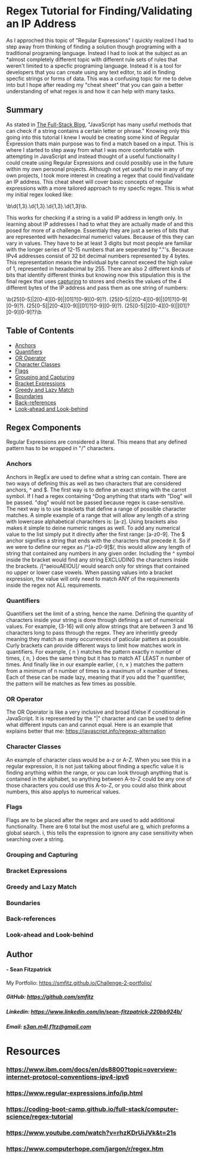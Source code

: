 # Regex Tutorial for Finding/Validating an IP Address

As I approched this topic of "Regular Expressions" I quickly realized I had to step away from thinking of finding a solution though programing with a traditional programing language. Instead I had to look at the subject as an *almost completely different topic with different rule sets of rules that weren't limited to a specfic programing language. Instead it is a tool for developers that you can create using any text editor, to aid in finding specfic strings or forms of data. This was a confusing topic for me to delve into but I hope after reading my "cheat sheet" that you can gain a better understanding of what regex is and how it can help with many tasks. 

## Summary

As stated in <a href="https://coding-boot-camp.github.io/full-stack/computer-science/regex-tutorial" target="_blank">The Full-Stack Blog</a>, "JavaScript has many useful methods that can check if a string contains a certain letter or phrase." Knowing only this going into this tutorial I knew I would be creating some kind of Regular Expression thats main purpose was to find a match based on a input. This is where I started to step away from what I was more comfortable with attempting in JavaScript and instead thought of a useful functionality I could create using Regular Expressions and could possibly use in the future within my own personal projects. Although not yet useful to me in any of my own projects, I took more interest in creating a regex that could find/validate an IP address. This cheat sheet will cover basic concepts of regular expressions with a more tailored approach to my specfic regex. This is what my initial regex looked like:

\b\d{1,3}\.\d{1,3}\.\d{1,3}\.\d{1,3}\b.
 
This works for checking if a string is a valid IP address in length only. In learning about IP addresses I had to what they are actually made of and this posed for more of a challenge. Essentialy they are just a series of bits that are represented with hexadecimal numericl values. Because of this they can vary in values. They have to be at least 3 digits but most people are familiar with the longer series of 12-15 numbers that are seperated by "."'s. Because IPv4 addresses consist of 32 bit decimal numbers represented by 4 bytes. This representation means the individual byte cannot exceed the high value of 1, represented in hexadecimal by 255. There are also 2 different kinds of bits that identify different thinks but knowing now this stipulation this is the final regex that uses [capturing](#grouping-and-capturing) to stores and checks the values of the 4 different bytes of the IP address and pass them as one string of numbers: 

\b(25[0-5]|2[0-4][0-9]|[01]?[0-9][0-9]?)\.
  (25[0-5]|2[0-4][0-9]|[01]?[0-9][0-9]?)\.
  (25[0-5]|2[0-4][0-9]|[01]?[0-9][0-9]?)\.
  (25[0-5]|2[0-4][0-9]|[01]?[0-9][0-9]?)\b

## Table of Contents

- [Anchors](#anchors)
- [Quantifiers](#quantifiers)
- [OR Operator](#or-operator)
- [Character Classes](#character-classes)
- [Flags](#flags)
- [Grouping and Capturing](#grouping-and-capturing)
- [Bracket Expressions](#bracket-expressions)
- [Greedy and Lazy Match](#greedy-and-lazy-match)
- [Boundaries](#boundaries)
- [Back-references](#back-references)
- [Look-ahead and Look-behind](#look-ahead-and-look-behind)

## Regex Components

Regular Expressions are considered a literal. This means that any defined pattern has to be wrapped in "/" characters. 

### Anchors

Anchors in RegEx are used to define what a string can contain. There are two ways of defining this as well as two characters that are considered anchors, ^ and $. The first way is to define an exact string with the carrot symbol. If I had a regex containing ^Dog anything that starts with "Dog" will be passed. "dog" would not be passed because regex is case-sensitive. The next way is to use brackets that define a range of possible character matches. A simple example of a range that will allow any length of a string with lowercase alphabetical charachters is: [a-z]. Using brackets also makes it simple to deine numeric ranges as well. To add any numerical value to the list simply put it directly after the first range: [a-z0-9]. The $ anchor signifies a string that ends with the characters that precede it. So if we were to define our regex as /^[a-z0-9]$/, this would allow any length of string that contained any numbers in any given order. Including the ^ symbol inside the bracket would find any string EXCLUDING the characters inside the brackets. /[^aeiouAEIOU]/ would search only for strings that contained no upper or lower case vowels. When passing values into a bracket expression, the value will only need to match ANY of the requirements inside the regex not ALL requirements. 

### Quantifiers

Quantifiers set the limit of a string, hence the name. Defining the quantity of characters inside your string is done through defining a set of numerical values. For example, {3-16} will only allow strings that are between 3 and 16 characters long to pass through the regex. They are inherintly greedy meaning they match as many occurrences of paticular patters as possible. Curly brackets can provide different ways to limit how matches work in quantifiers. For example, { n } matches the pattern exactly n number of times, { n, } does the same thing but it has to match AT LEAST n number of times. And finally like in our example earlier, { n, x } matches the pattern from a minimum of n number of times to a maximum of x number of times. Each of these can be made lazy, meaning that if you add the ? quantifier, the pattern will be matches as few times as possible. 

### OR Operator

The OR Operator is like a very inclusive and broad if/else if conditional in JavaScript. It is represented by the "|" character and can be used to define what different inputs can and cannot equal. Here is an example that explains better that me: https://javascript.info/regexp-alternation

### Character Classes

An example of character class would be a-z or A-Z. When you see this in a regular expression, it is not just talking about finding a specfic value it is finding anything within the range, or you can look through anything that is contained in the alphabet, so anything between A-to-Z could be any one of those characters you could use this A-to-Z, or you could also think about numbers, this also applys to numerical values. 

### Flags

Flags are to be placed after the regex and are used to add additional functionality. There are 6 total but the most useful are g, which preforms a global search. i, this tells the expression to ignore any case sensitivity when searching over a string. 

### Grouping and Capturing



### Bracket Expressions



### Greedy and Lazy Match



### Boundaries



### Back-references



### Look-ahead and Look-behind



## Author
#### - Sean Fitzpatrick
My Portfolio: https://smfitz.github.io/Challenge-2-portfolio/
##### GitHub: https://github.com/smfitz
##### Linkedin: https://www.linkedin.com/in/sean-fitzpatrick-220bb924b/
##### Email: s3an.m4l.f1tz@gmail.com


# Resources 
### https://www.ibm.com/docs/en/ds8800?topic=overview-internet-protocol-conventions-ipv4-ipv6
### https://www.regular-expressions.info/ip.html
### https://coding-boot-camp.github.io/full-stack/computer-science/regex-tutorial
### https://www.youtube.com/watch?v=rhzKDrUiJVk&t=21s
### https://www.computerhope.com/jargon/r/regex.htm

